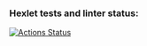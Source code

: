 ### Hexlet tests and linter status:
[![Actions Status](https://github.com/MikhailDrozdow/data-analytics-project-96/actions/workflows/hexlet-check.yml/badge.svg)](https://github.com/MikhailDrozdow/data-analytics-project-96/actions)